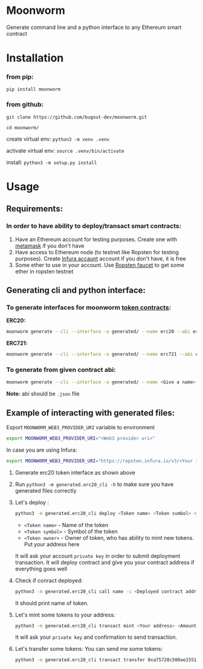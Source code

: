 # Moonworm
Generate command line and a python interface to any Ethereum smart contract

# Installation
### from pip:
`pip install moonworm`

### from github:
`git clone https://github.com/bugout-dev/moonworm.git`

`cd moonworm/`

create virtual env: `python3 -m venv .venv`

activate virtual env: `source .venv/bin/activate`

install: `python3 -m setup.py install`

# Usage
## Requirements:
### In order to have ability to deploy/transact smart contracts:
1. Have an Ethereum account for testing purposes. Create one with [metamask](https://metamask.io/) if you don't have
2. Have access to Ethereum node (to testnet like Ropsten for testing purposes). Create [Infura accaunt](https://infura.io/) account if you don't have, it is free
3. Some ether to use in your account. Use [Ropsten faucet](https://faucet.ropsten.be/) to get some ether in ropsten testnet

## Generating cli and python interface:

### To generate interfaces for moonworm [token contracts](https://github.com/bugout-dev/moonworm/tree/main/moonworm/fixture/smart_contracts):
**ERC20:** 
```bash 
moonworm generate --cli --interface -o generated/ --name erc20 --abi erc20
```
**ERC721:**
```bash 
moonworm generate --cli --interface -o generated/ --name erc721 --abi erc721
```
### To generate from given contract abi:
```bash 
moonworm generate --cli --interface -o generated/ --name <Give a name> --abi <Path to abi>
```
**Note:** abi should be `.json` file

## Example of interacting with generated files:
Export `MOONWORM_WEB3_PROVIDER_URI` variable to environment 
```bash
export MOONWORM_WEB3_PROVIDER_URI="<Web3 provider uri>"
```

In case you are using Infura:
```bash
export MOONWORM_WEB3_PROVIDER_URI="https://ropsten.infura.io/v3/<Your infura project id>"
```

1. Generate erc20 token interface as shown above
2. Run `python3 -m generated.erc20_cli -h` to make sure you have generated files correctly
3. Let's deploy : 
    ``` bash 
    python3 -m generated.erc20_cli deploy <Token name> <Token sumbol> <Token owner> -b generated/erc20_bytecode.bin
    ```
    * `<Token name>` - Name of the token
    * `<Token symbol>` - Symbol of the token
    * `<Token owner>` - Owner of token, who has ability to mint new tokens. Put your address here
    
    It will ask your account `private key` in order to submit deployment transaction.
    It will deploy contract and give you your contract address if everything goes well
4. Check if conract deployed: 
    ``` bash
    python3 -m generated.erc20_cli call name -c <Deployed contract address>
    ```
    
   It should print name of token.
5. Let's mint some tokens to your address:
    ``` bash
    python3 -m generated.erc20_cli transact mint <Your address> <Amount of token to mint> -c <Deployed contract address>
    ```
    
    It will ask your `private key` and confirmation to send transaction.
    
6. Let's transfer some tokens:
    You can send me some tokens:
    ``` bash
    python3 -m generated.erc20_cli transact transfer 0xa75720c500ae1551c08074E5A9849EA92528401D <Amount of token to transfer> -c <Deployed contract address>
    ```


